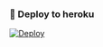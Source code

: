 ### 🚀 Deploy to heroku
[![Deploy](https://www.herokucdn.com/deploy/button.svg)](https://heroku.com/deploy?template=https://github.com/memom02/etik)
